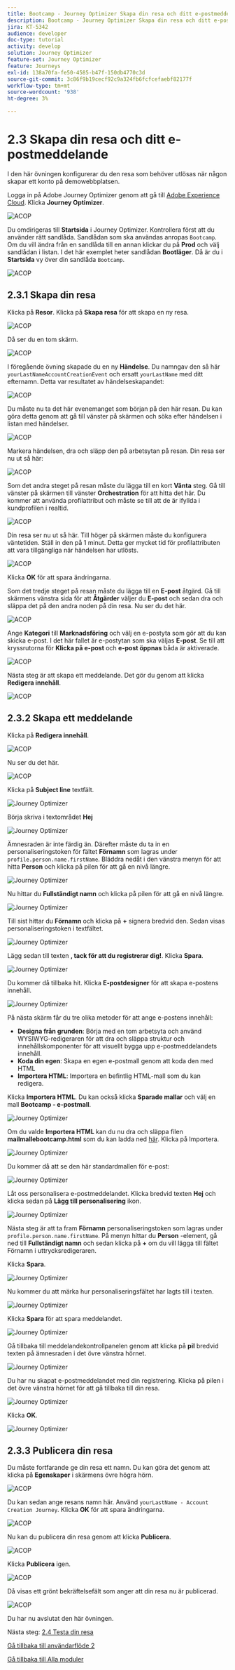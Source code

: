 ```yaml
---
title: Bootcamp - Journey Optimizer Skapa din resa och ditt e-postmeddelande
description: Bootcamp - Journey Optimizer Skapa din resa och ditt e-postmeddelande
jira: KT-5342
audience: developer
doc-type: tutorial
activity: develop
solution: Journey Optimizer
feature-set: Journey Optimizer
feature: Journeys
exl-id: 138a70fa-fe50-4585-b47f-150db4770c3d
source-git-commit: 3c86f9b19cecf92c9a324fb6fcfcefaebf82177f
workflow-type: tm+mt
source-wordcount: '938'
ht-degree: 3%

---
```


# 2.3 Skapa din resa och ditt e-postmeddelande

I den här övningen konfigurerar du den resa som behöver utlösas när någon skapar ett konto på demowebbplatsen.

Logga in på Adobe Journey Optimizer genom att gå till [Adobe Experience Cloud](https://experience.adobe.com). Klicka **Journey Optimizer**.

![ACOP](./images/acophome.png)

Du omdirigeras till **Startsida**  i Journey Optimizer. Kontrollera först att du använder rätt sandlåda. Sandlådan som ska användas anropas `Bootcamp`. Om du vill ändra från en sandlåda till en annan klickar du på **Prod** och välj sandlådan i listan. I det här exemplet heter sandlådan **Bootläger**. Då är du i **Startsida** vy över din sandlåda `Bootcamp`.

![ACOP](./images/acoptriglp.png)

## 2.3.1 Skapa din resa

Klicka på **Resor**. Klicka på **Skapa resa** för att skapa en ny resa.

![ACOP](./images/createjourney.png)

Då ser du en tom skärm.

![ACOP](./images/journeyempty.png)

I föregående övning skapade du en ny **Händelse**. Du namngav den så här `yourLastNameAccountCreationEvent` och ersatt `yourLastName` med ditt efternamn. Detta var resultatet av händelseskapandet:

![ACOP](./images/eventdone.png)

Du måste nu ta det här evenemanget som början på den här resan. Du kan göra detta genom att gå till vänster på skärmen och söka efter händelsen i listan med händelser.

![ACOP](./images/eventlist.png)

Markera händelsen, dra och släpp den på arbetsytan på resan. Din resa ser nu ut så här:

![ACOP](./images/journeyevent.png)

Som det andra steget på resan måste du lägga till en kort **Vänta** steg. Gå till vänster på skärmen till vänster **Orchestration** för att hitta det här. Du kommer att använda profilattribut och måste se till att de är ifyllda i kundprofilen i realtid.

![ACOP](./images/journeywait.png)

Din resa ser nu ut så här. Till höger på skärmen måste du konfigurera väntetiden. Ställ in den på 1 minut. Detta ger mycket tid för profilattributen att vara tillgängliga när händelsen har utlösts.

![ACOP](./images/journeywait1.png)

Klicka **OK** för att spara ändringarna.

Som det tredje steget på resan måste du lägga till en **E-post** åtgärd. Gå till skärmens vänstra sida för att **Åtgärder** väljer du **E-post** och sedan dra och släppa det på den andra noden på din resa. Nu ser du det här.

![ACOP](./images/journeyactions.png)

Ange **Kategori** till **Marknadsföring** och välj en e-postyta som gör att du kan skicka e-post. I det här fallet är e-postytan som ska väljas **E-post**. Se till att kryssrutorna för **Klicka på e-post** och **e-post öppnas** båda är aktiverade.

![ACOP](./images/journeyactions1.png)

Nästa steg är att skapa ett meddelande. Det gör du genom att klicka **Redigera innehåll**.

![ACOP](./images/journeyactions2.png)

## 2.3.2 Skapa ett meddelande

Klicka på **Redigera innehåll**.

![ACOP](./images/journeyactions2.png)

Nu ser du det här.

![ACOP](./images/journeyactions3.png)

Klicka på **Subject line** textfält.

![Journey Optimizer](./images/msg5.png)

Börja skriva i textområdet **Hej**

![Journey Optimizer](./images/msg6.png)

Ämnesraden är inte färdig än. Därefter måste du ta in en personaliseringstoken för fältet **Förnamn** som lagras under `profile.person.name.firstName`. Bläddra nedåt i den vänstra menyn för att hitta **Person** och klicka på pilen för att gå en nivå längre.

![Journey Optimizer](./images/msg7.png)

Nu hittar du **Fullständigt namn** och klicka på pilen för att gå en nivå längre.

![Journey Optimizer](./images/msg8.png)

Till sist hittar du **Förnamn** och klicka på **+** signera bredvid den. Sedan visas personaliseringstoken i textfältet.

![Journey Optimizer](./images/msg9.png)

Lägg sedan till texten **, tack för att du registrerar dig!**. Klicka **Spara**.

![Journey Optimizer](./images/msg10.png)

Du kommer då tillbaka hit. Klicka **E-postdesigner** för att skapa e-postens innehåll.

![Journey Optimizer](./images/msg11.png)

På nästa skärm får du tre olika metoder för att ange e-postens innehåll:

- **Designa från grunden**: Börja med en tom arbetsyta och använd WYSIWYG-redigeraren för att dra och släppa struktur och innehållskomponenter för att visuellt bygga upp e-postmeddelandets innehåll.
- **Koda din egen**: Skapa en egen e-postmall genom att koda den med HTML
- **Importera HTML**: Importera en befintlig HTML-mall som du kan redigera.

Klicka **Importera HTML**. Du kan också klicka **Sparade mallar** och välj en mall **Bootcamp - e-postmall**.

![Journey Optimizer](./images/msg12.png)

Om du valde **Importera HTML** kan du nu dra och släppa filen **mailmallebootcamp.html** som du kan ladda ned [här](../../assets/html/mailtemplatebootcamp.html.zip). Klicka på Importera.

![Journey Optimizer](./images/msg13.png)

Du kommer då att se den här standardmallen för e-post:

![Journey Optimizer](./images/msg14.png)

Låt oss personalisera e-postmeddelandet. Klicka bredvid texten **Hej** och klicka sedan på **Lägg till personalisering** ikon.

![Journey Optimizer](./images/msg35.png)

Nästa steg är att ta fram **Förnamn** personaliseringstoken som lagras under `profile.person.name.firstName`. På menyn hittar du **Person** -element, gå ned till **Fullständigt namn** och sedan klicka på **+** om du vill lägga till fältet Förnamn i uttrycksredigeraren.

Klicka **Spara**.

![Journey Optimizer](./images/msg36.png)

Nu kommer du att märka hur personaliseringsfältet har lagts till i texten.

![Journey Optimizer](./images/msg37.png)

Klicka **Spara** för att spara meddelandet.

![Journey Optimizer](./images/msg55.png)

Gå tillbaka till meddelandekontrollpanelen genom att klicka på **pil** bredvid texten på ämnesraden i det övre vänstra hörnet.

![Journey Optimizer](./images/msg56.png)

Du har nu skapat e-postmeddelandet med din registrering. Klicka på pilen i det övre vänstra hörnet för att gå tillbaka till din resa.

![Journey Optimizer](./images/msg57.png)

Klicka **OK**.

![Journey Optimizer](./images/msg57a.png)

## 2.3.3 Publicera din resa

Du måste fortfarande ge din resa ett namn. Du kan göra det genom att klicka på **Egenskaper** i skärmens övre högra hörn.

![ACOP](./images/journeyname.png)

Du kan sedan ange resans namn här. Använd `yourLastName - Account Creation Journey`. Klicka **OK** för att spara ändringarna.

![ACOP](./images/journeyname1.png)

Nu kan du publicera din resa genom att klicka **Publicera**.

![ACOP](./images/publishjourney.png)

Klicka **Publicera** igen.

![ACOP](./images/publish1.png)

Då visas ett grönt bekräftelsefält som anger att din resa nu är publicerad.

![ACOP](./images/published.png)

Du har nu avslutat den här övningen.

Nästa steg: [2.4 Testa din resa](./ex4.md)

[Gå tillbaka till användarflöde 2](./uc2.md)

[Gå tillbaka till Alla moduler](../../overview.md)